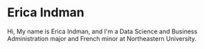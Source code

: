 # Erica Indman

Hi, My name is Erica Indman, and I'm a Data Science and Business Administration major and French minor at Northeastern University.
